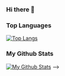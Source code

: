 ### Hi there 👋

<!--
**xcsenpai2k/xcsenpai2k** is a ✨ _special_ ✨ repository because its `README.md` (this file) appears on your GitHub profile.

Here are some ideas to get you started:

- 🔭 I’m currently working on ...
- 🌱 I’m currently learning ...
- 👯 I’m looking to collaborate on ...
- 🤔 I’m looking for help with ...
- 💬 Ask me about ...
- 📫 How to reach me: ...
- 😄 Pronouns: ...
- ⚡ Fun fact: ...
-->
### Top Languages
[![Top Langs](https://github-readme-stats.vercel.app/api/top-langs/?username=xcsenpai2k&layout=compact&theme=dark)](https://github.com/xcsenpai2k/xcsenpai2k)

### My Github Stats

[![My Github Stats](https://github-readme-stats.vercel.app/api?username=xcsenpai2k&show_icons=true&title_color=fff&icon_color=79ff97&text_color=9f9f9f&bg_color=151515)](https://github.com/xcsenpai2k)
-->